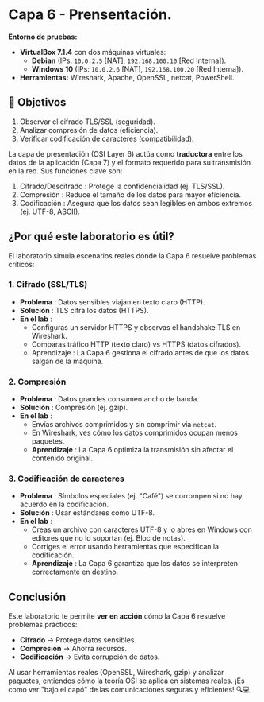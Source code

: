 # Capa 6 - Prensentación.

**Entorno de pruebas:**
- **VirtualBox 7.1.4** con dos máquinas virtuales:
    - **Debian** (IPs: ``10.0.2.5`` [NAT], ``192.168.100.10`` [Red Interna]).
    - **Windows 10** (IPs: ``10.0.2.6`` [NAT], ``192.168.100.20`` [Red Interna]).
- **Herramientas:** Wireshark, Apache, OpenSSL, netcat, PowerShell.

## 🎯 Objetivos
1. Observar el cifrado TLS/SSL (seguridad).
2. Analizar compresión de datos (eficiencia).
3. Verificar codificación de caracteres (compatibilidad).

   
La capa de presentación (OSI Layer 6) actúa como **traductora** entre los datos de la aplicación (Capa 7) y el formato requerido para su transmisión en la red. Sus funciones clave son:
1. Cifrado/Descifrado : Protege la confidencialidad (ej. TLS/SSL).
2. Compresión : Reduce el tamaño de los datos para mayor eficiencia.
3. Codificación : Asegura que los datos sean legibles en ambos extremos (ej. UTF-8, ASCII).

## ¿Por qué este laboratorio es útil?
El laboratorio simula escenarios reales donde la Capa 6 resuelve problemas críticos:

### 1. Cifrado (SSL/TLS)
- **Problema** : Datos sensibles viajan en texto claro (HTTP).
- **Solución** : TLS cifra los datos (HTTPS).
- **En el lab** :
    - Configuras un servidor HTTPS y observas el handshake TLS en Wireshark.
    - Comparas tráfico HTTP (texto claro) vs HTTPS (datos cifrados).
    - Aprendizaje : La Capa 6 gestiona el cifrado antes de que los datos salgan de la máquina.

### 2. Compresión
- **Problema** : Datos grandes consumen ancho de banda.
- **Solución** : Compresión (ej. gzip).
- **En el lab** :
    - Envías archivos comprimidos y sin comprimir via ``netcat``.
    - En Wireshark, ves cómo los datos comprimidos ocupan menos paquetes.
    - **Aprendizaje** : La Capa 6 optimiza la transmisión sin afectar el contenido original.

### 3. Codificación de caracteres
- **Problema** : Símbolos especiales (ej. "Café") se corrompen si no hay acuerdo en la codificación.
- **Solución** : Usar estándares como UTF-8.
- **En el lab** :
    - Creas un archivo con caracteres UTF-8 y lo abres en Windows con editores que no lo soportan (ej. Bloc de notas).
    - Corriges el error usando herramientas que especifican la codificación.
    - **Aprendizaje** : La Capa 6 garantiza que los datos se interpreten correctamente en destino.

## Conclusión
Este laboratorio te permite **ver en acción** cómo la Capa 6 resuelve problemas prácticos:

- **Cifrado** → Protege datos sensibles.
- **Compresión** → Ahorra recursos.
- **Codificación** → Evita corrupción de datos.

Al usar herramientas reales (OpenSSL, Wireshark, gzip) y analizar paquetes, entiendes cómo la teoría OSI se aplica en sistemas reales. ¡Es como ver "bajo el capó" de las comunicaciones seguras y eficientes! 🔍💻
